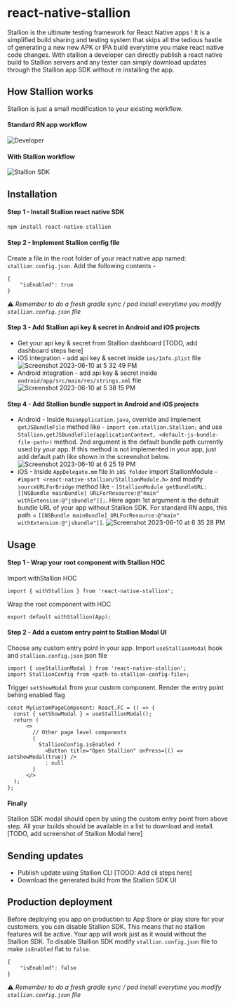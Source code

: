# react-native-stallion
Stallion is the ultimate testing framework for React Native apps !
It is a simplified build sharing and testing system that skips all the tedious hastle of generating a new new APK or IPA build everytime you make react native code changes.
With stallion a developer can directly publish a react native build to Stallion servers and any tester can simply download updates through the Stallion app SDK without re installing the app.

## How Stallion works
Stallion is just a small modification to your existing workflow.

#### Standard RN app workflow
![Developer](https://github.com/redhorse-tech/react-native-stallion/assets/136098295/3a07fb9d-d098-4ed3-9956-c4e6ccfceaab)

#### With Stallion workflow
![Stallion SDK](https://github.com/redhorse-tech/react-native-stallion/assets/136098295/59f888fe-bfb4-4e41-8d20-1baa9b783154)


## Installation

#### Step 1 - Install Stallion react native SDK
```sh
npm install react-native-stallion
```

#### Step 2 - Implement Stallion config file
Create a file in the root folder of your react native app named: `stallion.config.json`.
Add the following contents -
```
{
    "isEnabled": true
}
```
:warning: *Remember to do a fresh gradle sync / pod install everytime you modify `stallion.config.json` file*
#### Step 3 - Add Stallion api key & secret in Android and iOS projects
* Get your api key & secret from Stallion dashboard [TODO, add dashboard steps here]
* iOS integration - add api key & secret inside `ios/Info.plist` file
![Screenshot 2023-06-10 at 5 32 49 PM](https://github.com/redhorse-tech/react-native-stallion/assets/136098295/e7cb2802-36e1-4c7e-8401-2890ee81ee68)
* Android integration - add api key & secret inside `android/app/src/main/res/strings.xml` file
![Screenshot 2023-06-10 at 5 38 15 PM](https://github.com/redhorse-tech/react-native-stallion/assets/136098295/247b6b3c-6961-4c5c-bd35-a5ebdfb9c996)

#### Step 4 - Add Stallion bundle support in Android and iOS projects
* Android - Inside `MainApplication.java`, override and implement `getJSBundleFile` method like -
`import com.stallion.Stallion;` and use
`Stallion.getJSBundleFile(applicationContext, <default-js-bundle-file-path>)` method. 2nd argument is the default bundle path currently used by your app. If this method is not implemented in your app, just add default path like shown in the screenshot below.
![Screenshot 2023-06-10 at 6 25 19 PM](https://github.com/redhorse-tech/react-native-stallion/assets/136098295/a4677548-996d-43b7-a102-1b4885df2e5b)
* iOS - Inside `AppDelegate.mm` file in `iOS folder` import StallionModule - `#import <react-native-stallion/StallionModule.h>` and modify `sourceURLForBridge` method like - `[StallionModule getBundleURL:[[NSBundle mainBundle] URLForResource:@"main" withExtension:@"jsbundle"]];`. Here again 1st argument is the default bundle URL of your app without Stallion SDK. For standard RN apps, this path = `[[NSBundle mainBundle] URLForResource:@"main" withExtension:@"jsbundle"]]`.
![Screenshot 2023-06-10 at 6 35 28 PM](https://github.com/redhorse-tech/react-native-stallion/assets/136098295/49289f60-aa3b-41d6-bed0-726588763785)

## Usage
#### Step 1 - Wrap your root component with Stallion HOC
Import withStallion HOC
```
import { withStallion } from 'react-native-stallion';
```

Wrap the root component with HOC
```
export default withStallion(App);
```

#### Step 2 - Add a custom entry point to Stallion Modal UI
Choose any custom entry point in your app.
Import `useStallionModal` hook and `stallion.config.json` json file
```
import { useStallionModal } from 'react-native-stallion';
import StallionConfig from <path-to-stallion-config-file>;
```
Trigger `setShowModal` from your custom component.
Render the entry point behing enabled flag
```
const MyCustomPageComponent: React.FC = () => {
  const { setShowModal } = useStallionModal();
  return (
      <>
        // Other page level components
        {
          StallionConfig.isEnabled ?
            <Button title="Open Stallion" onPress={() => setShowModal(true)} />
            : null
        }
      </>
  );
};
```
#### Finally
Stallion SDK modal should open by using the custom entry point from above step.
All your builds should be available in a list to download and install.
[TODO, add screenshot of Stallion Modal here]

## Sending updates
* Publish update using Stallion CLI [TODO: Add cli steps here]
* Download the generated build from the Stallion SDK UI

## Production deployment
Before deploying you app on production to App Store or play store for your customers, you can disable Stallion SDK.
This means that no stallion features will be active. Your app will work just as it would without the Stallion SDK.
To disable Stallion SDK modify `stallion.config.json` file to make `isEnabled` flat to `false`.
```
{
    "isEnabled": false
}
```
:warning: *Remember to do a fresh gradle sync / pod install everytime you modify `stallion.config.json` file*

